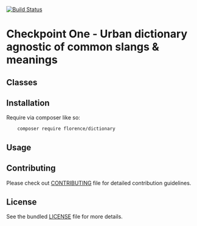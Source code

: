 [![Build Status](https://travis-ci.org/andela-joyebanji/UrbanDictionary.svg?branch=develop)](https://travis-ci.org/andela-joyebanji/UrbanDictionary) 

# Checkpoint One - Urban dictionary agnostic of common slangs & meanings


## Classes

## Installation

Require via composer like so:

```
    composer require florence/dictionary
```

## Usage



## Contributing
Please check out [CONTRIBUTING](CONTRIBUTING.md) file for detailed contribution guidelines.


## License
See the bundled [LICENSE](LICENSE.md) file for more details.
